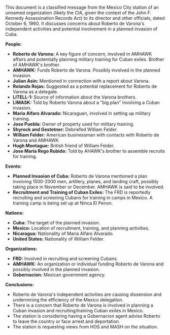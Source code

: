 This document is a classified message from the Mexico City station of an unnamed organization (likely the CIA, given the context of the John F. Kennedy Assassination Records Act) to its director and other officials, dated October 6, 1960. It discusses concerns about Roberto de Varona's independent activities and potential involvement in a planned invasion of Cuba.

**People:**

*   **Roberto de Varona:** A key figure of concern, involved in AMHAWK affairs and potentially planning military training for Cuban exiles. Brother of AMHAWK's brother.
*   **AMHAWK:** Funds Roberto de Varona. Possibly involved in the planned invasion.
*   **Julian Asin:** Mentioned in connection with a report about Varona.
*   **Rolando Rojas:** Suggested as a potential replacement for Roberto de Varona as a delegate.
*   **LITELL-1:** Source of information about the Varona brothers.
*   **LIMASK:** Told by Roberto Varona about a "big plan" involving a Cuban invasion.
*   **Maria Alfaro Alvarado:** Nicaraguan, involved in setting up military training.
*   **Jose Puebla:** Owner of property used for military training.
*   **Shyrock and Gestetner:** Debriefed William Felder.
*   **William Felder:** American businessman with contacts with Roberto de Varona and AMHAWK.
*   **Hugh Montague:** British friend of William Felder.
*   **Jose Maria Rego Rubido:** Told by AHAWK's brother to assemble recruits for training.

**Events:**

*   **Planned Invasion of Cuba:** Roberto de Varona mentioned a plan involving 1500-2000 men, artillery, planes, and landing craft, possibly taking place in November or December. AMHAWK is said to be involved.
*   **Recruitment and Training of Cuban Exiles:** The FRD is reportedly recruiting and screening Cubans for training in camps in Mexico. A training camp is being set up at Ninca El Penon.

**Nations:**

*   **Cuba:** The target of the planned invasion.
*   **Mexico:** Location of recruitment, training, and planning activities.
*   **Nicaragua:** Nationality of Maria Alfaro Alvarado.
*   **United States:** Nationality of William Felder.

**Organizations:**

*   **FRD:** Involved in recruiting and screening Cubans.
*   **AMHAWK:** An organization or individual funding Roberto de Varona and possibly involved in the planned invasion.
*   **Gobernacion:** Mexican government agency.

**Conclusions:**

*   Roberto de Varona's independent activities are causing dissension and undermining the efficiency of the Mexico delegation.
*   There is a concern that Roberto de Varona is involved in planning a Cuban invasion and recruiting/training Cuban exiles in Mexico.
*   The station is considering having a Gobernacion agent advise Roberto to leave the country or face arrest and deportation.
*   The station is requesting views from HOS and MASH on the situation.
